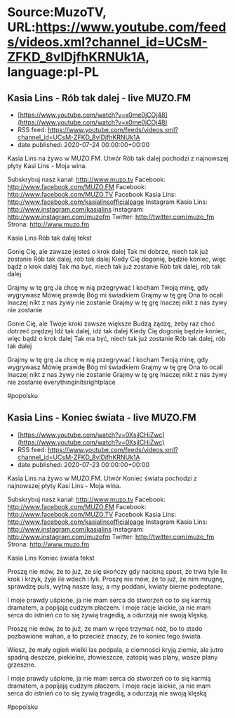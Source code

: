 # Source:MuzoTV, URL:https://www.youtube.com/feeds/videos.xml?channel_id=UCsM-ZFKD_8vlDjfhKRNUk1A, language:pl-PL

## Kasia Lins - Rób tak dalej - live MUZO.FM
 - [https://www.youtube.com/watch?v=x0me0jCOj48](https://www.youtube.com/watch?v=x0me0jCOj48)
 - RSS feed: https://www.youtube.com/feeds/videos.xml?channel_id=UCsM-ZFKD_8vlDjfhKRNUk1A
 - date published: 2020-07-24 00:00:00+00:00

Kasia Lins na żywo w MUZO.FM. Utwór Rób tak dalej pochodzi z najnowszej płyty Kasi Lins - Moja wina.

Subskrybuj nasz kanał: http://www.muzo.tv
Facebook: http://www.facebook.com/MUZO.FM
Facebook: http://www.facebook.com/MUZO.TV
Facebook Kasia Lins: http://www.facebook.com/kasialinsofficialpage
Instagram Kasia Lins: http://www.instagram.com/kasialins
Instagram: http://www.instagram.com/muzofm
Twitter: http://twitter.com/muzo_fm
Strona: http://www.muzo.fm


Kasia Lins Rób tak dalej tekst

Gonię Cię, ale zawsze jesteś o krok dalej
Tak mi dobrze, niech tak już zostanie
Rób tak dalej, rób tak dalej
Kiedy Cię dogonię, będzie koniec, więc bądź o krok dalej
Tak ma być, niech tak już zostanie
Rób tak dalej, rób tak dalej

Grajmy w tę grę
Ja chcę w nią przegrywać
I kocham Twoją minę, gdy wygrywasz
Mówię prawdę
Bóg mi świadkiem
Grajmy w tę grę
Ona to ocali
Inaczej nikt z nas żywy nie zostanie
Grajmy w tę grę
Inaczej nikt z nas żywy nie zostanie

Gonie Cię, ale Twoje kroki zawsze większe
Budzą żądzę, żeby raz choć dotrzeć prędzej
Idź tak dalej, idź tak dalej
Kiedy Cię dogonię będzie koniec, więc bądź o krok dalej
Tak ma być, niech tak już zostanie
Rób tak dalej, rób tak dalej

Grajmy w tę grę
Ja chcę w nią przegrywać
I kocham Twoją minę, gdy wygrywasz
Mówię prawdę
Bóg mi świadkiem
Grajmy w tę grę
Ona to ocali
Inaczej nikt z nas żywy nie zostanie
Grajmy w tę grę
Inaczej nikt z nas żywy nie zostanie everythinginitsrightplace

#popolsku

## Kasia Lins - Koniec świata - live MUZO.FM
 - [https://www.youtube.com/watch?v=0XsjlCHiZwc](https://www.youtube.com/watch?v=0XsjlCHiZwc)
 - RSS feed: https://www.youtube.com/feeds/videos.xml?channel_id=UCsM-ZFKD_8vlDjfhKRNUk1A
 - date published: 2020-07-23 00:00:00+00:00

Kasia Lins na żywo w MUZO.FM. Utwór Koniec świata pochodzi z najnowszej płyty Kasi Lins - Moja wina.

Subskrybuj nasz kanał: http://www.muzo.tv
Facebook: http://www.facebook.com/MUZO.FM
Facebook: http://www.facebook.com/MUZO.TV
Facebook Kasia Lins: http://www.facebook.com/kasialinsofficialpage
Instagram Kasia Lins: http://www.instagram.com/kasialins
Instagram: http://www.instagram.com/muzofm
Twitter: http://twitter.com/muzo_fm
Strona: http://www.muzo.fm


Kasia Lins Koniec świata tekst

Proszę nie mów, że to już,
że się skończy gdy nacisną spust,
że trwa tyle ile krok i krzyk,
żyje ile wdech i łyk.
Proszę nie mów, że to już,
że nim mrugnę, sprawdzę puls,
wytną nasze lasy,
a my poddani,
kwiaty bierne podeptane.

I moje prawdy uśpione,
ja nie mam serca do stworzeń
co to się karmią dramatem,
a popijają cudzym płaczem.
I moje racje laickie,
ja nie mam serca do istnień
co to się żywią tragedią,
a odurzają nie swoją klęską.

Proszę nie mów, że to już,
że mam w ręce trzymać nóż,
bo to stado pozbawione wahań,
a to przecież znaczy,
że to koniec tego świata.

Wiesz, że mały ogień
wielki las podpala,
a ciemności kryją ziemie,
ale jutro spadną deszcze,
piekielne, złowieszcze,
zatopią was plany,
wasze plany grzeszne.

I moje prawdy uśpione,
ja nie mam serca do stworzeń
co to się karmią dramatem,
a popijają cudzym płaczem.
I moje racje laickie,
ja nie mam serca do istnień
co to się żywią tragedią,
a odurzają nie swoją klęską 

#popolsku

